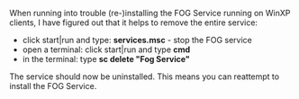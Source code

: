 When running into trouble (re-)installing the FOG Service running on
WinXP clients, I have figured out that it helps to remove the entire
service:

-   click start\|run and type: **services.msc** - stop the FOG service
-   open a terminal: click start\|run and type **cmd**
-   in the terminal: type **sc delete \"Fog Service\"**

The service should now be uninstalled. This means you can reattempt to
install the FOG Service.
